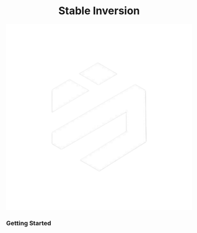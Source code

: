 <div>
  <div name="TITLE" align="center">
    <h1> Stable Inversion </h1>
    <img src="temps/images/SIE.png" alt="Stable Inversion Logo" />
  </div>
  
  <div name="TOP CONTENT">
    <div>
      <h3> Getting Started </h3>
    </div>
  </div>
</div>